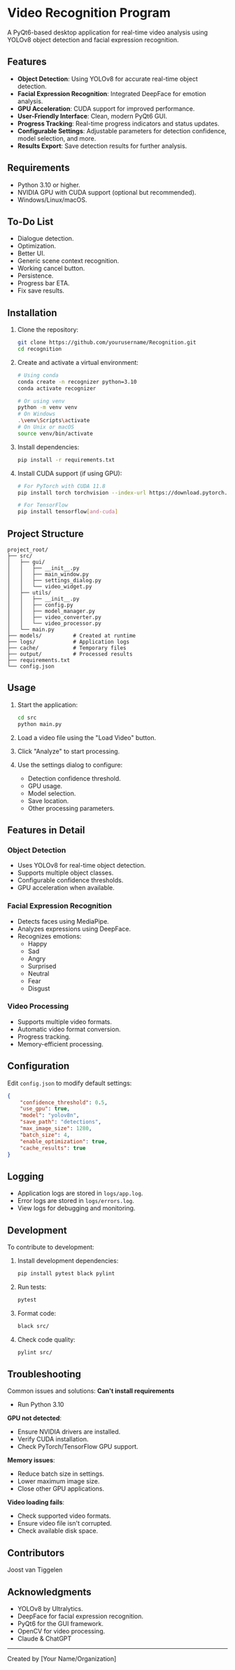 # Video Recognition Program

A PyQt6-based desktop application for real-time video analysis using YOLOv8 object detection and facial expression recognition.

## Features

- **Object Detection**: Using YOLOv8 for accurate real-time object detection.
- **Facial Expression Recognition**: Integrated DeepFace for emotion analysis.
- **GPU Acceleration**: CUDA support for improved performance.
- **User-Friendly Interface**: Clean, modern PyQt6 GUI.
- **Progress Tracking**: Real-time progress indicators and status updates.
- **Configurable Settings**: Adjustable parameters for detection confidence, model selection, and more.
- **Results Export**: Save detection results for further analysis.

## Requirements

- Python 3.10 or higher.
- NVIDIA GPU with CUDA support (optional but recommended).
- Windows/Linux/macOS.

## To-Do List

- Dialogue detection.
- Optimization.
- Better UI.
- Generic scene context recognition.
- Working cancel button.
- Persistence.
- Progress bar ETA.
- Fix save results.

## Installation

1. Clone the repository:

   ```bash
   git clone https://github.com/yourusername/Recognition.git
   cd recognition
   ```

2. Create and activate a virtual environment:

   ```bash
   # Using conda
   conda create -n recognizer python=3.10
   conda activate recognizer

   # Or using venv
   python -m venv venv
   # On Windows
   .\venv\Scripts\activate
   # On Unix or macOS
   source venv/bin/activate
   ```

3. Install dependencies:

   ```bash
   pip install -r requirements.txt
   ```

4. Install CUDA support (if using GPU):

   ```bash
   # For PyTorch with CUDA 11.8
   pip install torch torchvision --index-url https://download.pytorch.org/whl/cu118

   # For TensorFlow
   pip install tensorflow[and-cuda]
   ```

## Project Structure

```
project_root/
├── src/
│   ├── gui/
│   │   ├── __init__.py
│   │   ├── main_window.py
│   │   ├── settings_dialog.py
│   │   └── video_widget.py
│   ├── utils/
│   │   ├── __init__.py
│   │   ├── config.py
│   │   ├── model_manager.py
│   │   ├── video_converter.py
│   │   └── video_processor.py
│   └── main.py
├── models/          # Created at runtime
├── logs/            # Application logs
├── cache/           # Temporary files
├── output/          # Processed results
├── requirements.txt
└── config.json
```

## Usage

1. Start the application:

   ```bash
   cd src
   python main.py
   ```

2. Load a video file using the "Load Video" button.

3. Click "Analyze" to start processing.

4. Use the settings dialog to configure:

   - Detection confidence threshold.
   - GPU usage.
   - Model selection.
   - Save location.
   - Other processing parameters.

## Features in Detail

### Object Detection

- Uses YOLOv8 for real-time object detection.
- Supports multiple object classes.
- Configurable confidence thresholds.
- GPU acceleration when available.

### Facial Expression Recognition

- Detects faces using MediaPipe.
- Analyzes expressions using DeepFace.
- Recognizes emotions:
  - Happy
  - Sad
  - Angry
  - Surprised
  - Neutral
  - Fear
  - Disgust

### Video Processing

- Supports multiple video formats.
- Automatic video format conversion.
- Progress tracking.
- Memory-efficient processing.

## Configuration

Edit `config.json` to modify default settings:

```json
{
    "confidence_threshold": 0.5,
    "use_gpu": true,
    "model": "yolov8n",
    "save_path": "detections",
    "max_image_size": 1280,
    "batch_size": 4,
    "enable_optimization": true,
    "cache_results": true
}
```

## Logging

- Application logs are stored in `logs/app.log`.
- Error logs are stored in `logs/errors.log`.
- View logs for debugging and monitoring.

## Development

To contribute to development:

1. Install development dependencies:

   ```bash
   pip install pytest black pylint
   ```

2. Run tests:

   ```bash
   pytest
   ```

3. Format code:

   ```bash
   black src/
   ```

4. Check code quality:

   ```bash
   pylint src/
   ```

## Troubleshooting

Common issues and solutions:
**Can't install requirements**
   - Run Python 3.10

**GPU not detected**:

   - Ensure NVIDIA drivers are installed.
   - Verify CUDA installation.
   - Check PyTorch/TensorFlow GPU support.

**Memory issues**:

   - Reduce batch size in settings.
   - Lower maximum image size.
   - Close other GPU applications.

**Video loading fails**:

   - Check supported video formats.
   - Ensure video file isn't corrupted.
   - Check available disk space.

## Contributors

Joost van Tiggelen

## Acknowledgments

- YOLOv8 by Ultralytics.
- DeepFace for facial expression recognition.
- PyQt6 for the GUI framework.
- OpenCV for video processing.
- Claude & ChatGPT

---

Created by [Your Name/Organization]

